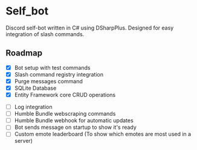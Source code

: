 # Self_bot

Discord self-bot written in C# using DSharpPlus. 
Designed for easy integration of slash commands.






## Roadmap

- [x] Bot setup with test commands
- [x] Slash command registry integration
- [x] Purge messages command
- [x] SQLite Database
- [x] Entity Framework core CRUD operations
<!-- [x] Humour command-->
- [ ] Log integration
- [ ] Humble Bundle webscraping commands
- [ ] Humble Bundle webhook for automatic updates
- [ ] Bot sends message on startup to show it's ready
- [ ] Custom emote leaderboard (To show which emotes are most used in a server)
<!--
- [ ] FGC (Fighting Game Community) glossary command integration to search for definitions
- [ ] Clickable button to show video associated with a searched term in the FGC glossary
- [ ] Warframe updates
-->